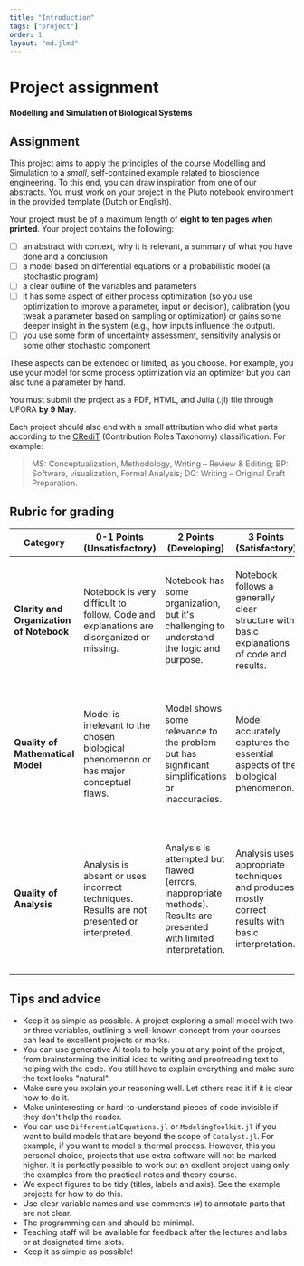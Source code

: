 ```yaml
---
title: "Introduction"
tags: ["project"]
order: 1
layout: "md.jlmd"
---
```


<style>
main a img {
    width: 5rem;
    margin: 1rem;
}
</style>

# Project assignment

**Modelling and Simulation of Biological Systems**

## Assignment

This project aims to apply the principles of the course Modelling and Simulation to a *small*, self-contained example related to bioscience engineering. To this end, you can draw inspiration from one of our abstracts. You must work on your project in the Pluto notebook environment in the provided template (Dutch or English). 

Your project must be of a maximum length of **eight to ten pages when printed**. Your project contains the following:
- [ ] an abstract with context, why it is relevant, a summary of what you have done and a conclusion
- [ ] a model based on differential equations or a probabilistic model (a stochastic program)
- [ ] a clear outline of the variables and parameters
- [ ] it has some aspect of either process optimization (so you use optimization to improve a parameter, input or decision), calibration (you tweak a parameter based on sampling or optimization) or gains some deeper insight in the system (e.g., how inputs influence the output).
- [ ] you use some form of uncertainty assessment, sensitivity analysis or some other stochastic component

These aspects can be extended or limited, as you choose. For example, you use your model for some process optimization via an optimizer but you can also tune a parameter by hand.

You must submit the project as a PDF, HTML, and Julia (.jl) file through UFORA **by 9 May**.

Each project should also end with a small attribution who did what parts according to the [CRediT](https://en.wikipedia.org/wiki/Contributor_Roles_Taxonomy) (Contribution Roles Taxonomy) classification. For example:

> MS: Conceptualization, Methodology, Writing – Review & Editing; BP: Software, visualization, Formal Analysis; DG: Writing – Original Draft Preparation.


## Rubric for grading

| Category | 0-1 Points (Unsatisfactory) | 2 Points (Developing) | 3 Points (Satisfactory) | 4 Points (Good) | 5 Points (Excellent) |
|---|---|---|---|---|---|
| **Clarity and Organization of Notebook** | Notebook is very difficult to follow. Code and explanations are disorganized or missing.  | Notebook has some organization, but it's challenging to understand the logic and purpose. | Notebook follows a generally clear structure with basic explanations of code and results. | Notebook is well-organized, with clear sections and explanations that guide the reader's understanding. | Notebook is exceptionally well-structured, with detailed comments and explanations that make it effortless to follow the project's logic. |
| **Quality of Mathematical Model** | Model is irrelevant to the chosen biological phenomenon or has major conceptual flaws.  | Model shows some relevance to the problem but has significant simplifications or inaccuracies. | Model accurately captures the essential aspects of the biological phenomenon. | Model demonstrates good understanding of the system and includes relevant details and assumptions. | Model is sophisticated and incorporates nuanced or insightful elements that reflect a deep understanding of the biological system. | 
| **Quality of Analysis**  | Analysis is absent or uses incorrect techniques. Results are not presented or interpreted. | Analysis is attempted but flawed (errors, inappropriate methods). Results are presented with limited interpretation. | Analysis uses appropriate techniques and produces mostly correct results with basic interpretation. | Analysis employs suitable techniques leading to correct and meaningful results. Interpretation offers some insights. | Analysis utilizes a range of techniques providing a comprehensive understanding of the model behavior. Interpretation offers significant insights and implications. |

## Tips and advice

- Keep it as simple as possible. A project exploring a small model with two or three variables, outlining a well-known concept from your courses can lead to excellent projects or marks.
- You can use generative AI tools to help you at any point of the project, from brainstorming the initial idea to writing and proofreading text to helping with the code. You still have to explain everything and make sure the text looks "natural".
- Make sure you explain your reasoning well. Let others read it if it is clear how to do it.
- Make uninteresting or hard-to-understand pieces of code invisible if they don't help the reader.
- You can use `DifferentialEquations.jl` or `ModelingToolkit.jl` if you want to build models that are beyond the scope of `Catalyst.jl`. For example, if you want to model a thermal process. However, this you personal choice, projects that use extra software will not be marked higher. It is perfectly possible to work out an exellent project using only the examples from the practical notes and theory course.
- We expect figures to be tidy (titles, labels and axis). See the example projects for how to do this.
- Use clear variable names and use comments (`#`) to annotate parts that are not clear.
- The programming can and should be minimal.
- Teaching staff will be available for feedback after the lectures and labs or at designated time slots.
- Keep it as simple as possible!